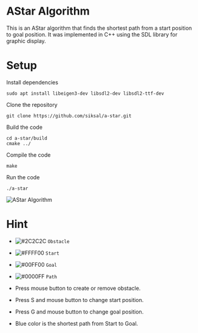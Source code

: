 # AStar Algorithm
This is an AStar algorithm that finds the shortest path from a start position to goal position. It was implemented in C++ using the SDL library for graphic display.

# Setup
Install dependencies
```
sudo apt install libeigen3-dev libsdl2-dev libsdl2-ttf-dev
```
Clone the repository
```
git clone https://github.com/siksal/a-star.git
```
Build the code
```
cd a-star/build
cmake ../
```
Compile the code
```
make
```
Run the code
```
./a-star
```
![AStar Algorithm](https://github.com/siksal/a-star/blob/master/AStar\picture.png)

# Hint
- ![#2C2C2C](https://placehold.co/15x15/f03c15/2C2C2C.png) `Obstacle`
- ![#FFFF00](https://placehold.co/15x15/f03c15/FFFF00.png) `Start`
- ![#00FF00](https://placehold.co/15x15/f03c15/00FF00.png) `Goal`
- ![#0000FF](https://placehold.co/15x15/f03c15/0000FF.png) `Path`

- Press mouse button to create or remove obstacle.
- Press S and mouse button to change start position.
- Press G and mouse button to change goal position.
- Blue color is the shortest path from Start to Goal.